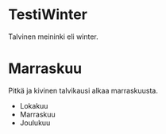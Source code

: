 # TestiWinter
Talvinen meininki eli winter.

# Marraskuu

Pitkä ja kivinen talvikausi alkaa marraskuusta.

* Lokakuu
* Marraskuu
* Joulukuu

